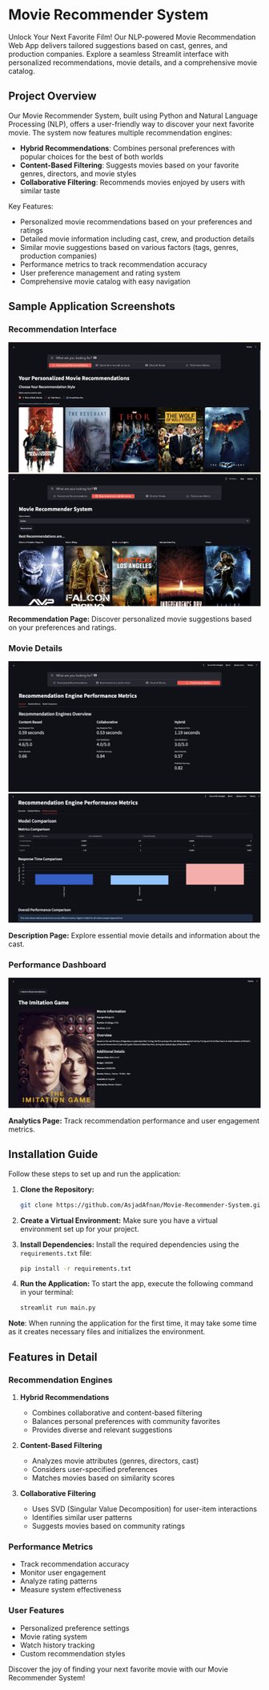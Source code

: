 # Movie Recommender System

Unlock Your Next Favorite Film! Our NLP-powered Movie Recommendation Web App delivers tailored suggestions based on cast, genres, and production companies. Explore a seamless Streamlit interface with personalized recommendations, movie details, and a comprehensive movie catalog.

## Project Overview

Our Movie Recommender System, built using Python and Natural Language Processing (NLP), offers a user-friendly way to discover your next favorite movie. The system now features multiple recommendation engines:

- **Hybrid Recommendations**: Combines personal preferences with popular choices for the best of both worlds
- **Content-Based Filtering**: Suggests movies based on your favorite genres, directors, and movie styles
- **Collaborative Filtering**: Recommends movies enjoyed by users with similar taste

Key Features:
- Personalized movie recommendations based on your preferences and ratings
- Detailed movie information including cast, crew, and production details
- Similar movie suggestions based on various factors (tags, genres, production companies)
- Performance metrics to track recommendation accuracy
- User preference management and rating system
- Comprehensive movie catalog with easy navigation

## Sample Application Screenshots

### Recommendation Interface
![Home Screen](images/Screenshot%202025-03-08%20at%2019.32.16.png)
![Personalized Recommendations](images/Screenshot%202025-03-08%20at%2019.32.42.png)

**Recommendation Page:** Discover personalized movie suggestions based on your preferences and ratings.

### Movie Details
![Movie Information](images/Screenshot%202025-03-08%20at%2019.33.14.png)
![Cast Information](images/Screenshot%202025-03-08%20at%2019.33.34.png)

**Description Page:** Explore essential movie details and information about the cast.

### Performance Dashboard
![Metrics Dashboard](images/Screenshot%202025-03-08%20at%2019.41.57.png)

**Analytics Page:** Track recommendation performance and user engagement metrics.

## Installation Guide

Follow these steps to set up and run the application:

1. **Clone the Repository:** 
    ```bash
    git clone https://github.com/AsjadAfnan/Movie-Recommender-System.git
    ```

2. **Create a Virtual Environment:** 
   Make sure you have a virtual environment set up for your project.

3. **Install Dependencies:**
   Install the required dependencies using the `requirements.txt` file:
   ```bash
   pip install -r requirements.txt
   ```

4. **Run the Application:**
   To start the app, execute the following command in your terminal:
   ```bash
   streamlit run main.py
   ```

**Note**: When running the application for the first time, it may take some time as it creates necessary files and initializes the environment.

## Features in Detail

### Recommendation Engines

1. **Hybrid Recommendations**
   - Combines collaborative and content-based filtering
   - Balances personal preferences with community favorites
   - Provides diverse and relevant suggestions

2. **Content-Based Filtering**
   - Analyzes movie attributes (genres, directors, cast)
   - Considers user-specified preferences
   - Matches movies based on similarity scores

3. **Collaborative Filtering**
   - Uses SVD (Singular Value Decomposition) for user-item interactions
   - Identifies similar user patterns
   - Suggests movies based on community ratings

### Performance Metrics

- Track recommendation accuracy
- Monitor user engagement
- Analyze rating patterns
- Measure system effectiveness

### User Features

- Personalized preference settings
- Movie rating system
- Watch history tracking
- Custom recommendation styles

Discover the joy of finding your next favorite movie with our Movie Recommender System!
